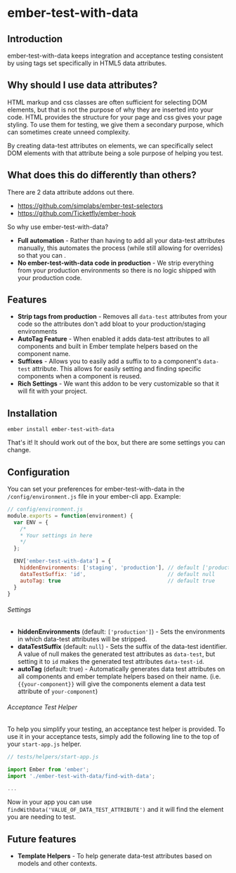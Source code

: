 # ember-test-with-data

## Introduction

ember-test-with-data keeps integration and acceptance testing consistent by
using tags set specifically in HTML5 data attributes.  

## Why should I use data attributes?

HTML markup and css classes are often sufficient for selecting DOM elements, but
that is not the purpose of why they are inserted into your code. HTML provides
the structure for your page and css gives your page styling. To use them for
testing, we give them a secondary purpose, which can sometimes create unneed
complexity.

By creating data-test attributes on elements, we can specifically select DOM
elements with that attribute being a sole purpose of helping you test.

## What does this do differently than others?

There are 2 data attribute addons out there.

* https://github.com/simplabs/ember-test-selectors
* https://github.com/Ticketfly/ember-hook

So why use ember-test-with-data?

* **Full automation** - Rather than having to add all your data-test attributes
manually, this automates the process (while still allowing for overrides) so
that you can .
* **No ember-test-with-data code in production** - We strip everything from your
production environments so there is no logic shipped with your production code.


## Features

* **Strip tags from production** - Removes all `data-test` attributes from your
code so the attributes don't add bloat to your production/staging environments
* **AutoTag Feature** - When enabled it adds data-test attributes to all
components and built in Ember template helpers based on the component name.
* **Suffixes** - Allows you to easily add a suffix to to a component's
`data-test` attribute. This allows for easily setting and finding specific
components when a component is reused.
* **Rich Settings** - We want this addon to be very customizable so that it will
fit with your project.

## Installation

```
ember install ember-test-with-data
```

That's it! It should work out of the box, but there are some settings you can
change.

## Configuration

You can set your preferences for ember-test-with-data in the
`/config/environment.js` file in your ember-cli app. Example:

```js
// config/environment.js
module.exports = function(environment) {
  var ENV = {
    /*
    * Your settings in here
    */
  };

  ENV['ember-test-with-data'] = {
    hiddenEnvironments: ['staging', 'production'], // default ['production']
    dataTestSuffix: 'id',                          // default null
    autoTag: true                                  // default true
  }
}
```

###### Settings

* **hiddenEnvironments** (default: `['production']`) - Sets the environments in
which data-test attributes will be stripped.
* **dataTestSuffix** (default: `null`) - Sets the suffix of the data-test
identifier. A value of null makes the generated test attributes as `data-test`,
but setting it to `id` makes the generated test attributes `data-test-id`.
* **autoTag** (default: true) - Automatically generates data test attributes on
all components and ember template helpers based on their name. (i.e.
`{{your-component}}` will give the components element a data test attribute of
`your-component`)

###### Acceptance Test Helper

To help you simplify your testing, an acceptance test helper is provided.  To
use it in your acceptance tests, simply add the following line to the top of
your `start-app.js` helper.

```js
// tests/helpers/start-app.js

import Ember from 'ember';
import './ember-test-with-data/find-with-data';

...
```

Now in your app you can use `findWithData('VALUE_OF_DATA_TEST_ATTRIBUTE')` and
it will find the element you are needing to test.

## Future features

* **Template Helpers** - To help generate data-test attributes based on models
and other contexts.
